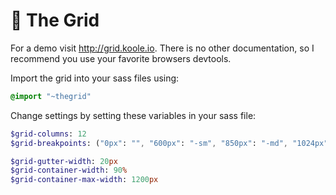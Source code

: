 📐 The Grid
=============

For a demo visit http://grid.koole.io. There is no other documentation, so I recommend you use your favorite browsers devtools.

Import the grid into your sass files using:

```sass
@import "~thegrid"
```

Change settings by setting these variables in your sass file:

```sass
$grid-columns: 12
$grid-breakpoints: ("0px": "", "600px": "-sm", "850px": "-md", "1024px": "-lg")

$grid-gutter-width: 20px
$grid-container-width: 90%
$grid-container-max-width: 1200px
```